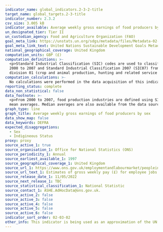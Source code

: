 ```yaml
---
indicator_name: global_indicators.2-3-2-title
target_name: global_targets.2-3-title
indicator_number: 2.3.2
csv_size: 3.005 kB
indicator_available: Average weekly gross earnings of food producers by sex
un_designated_tier: Tier II
un_custodian_agency: Food and Agriculture Organization (FAO)
goal_meta_link: https://unstats.un.org/sdgs/metadata/files/Metadata-02-03-02.pdf
goal_meta_link_text: United Nations Sustainable Development Goals Metadata (PDF 4.0 MB)
national_geographical_coverage: United Kingdom
computation_units: GBP (£)
computation_definitions: >-
  <p>Standard Industrial Classification (SIC) codes are used to classify business establishments and other statistical units by the type of economic activity in which they are engaged.</p><p>Food production industries are defined using Standard Industrial Classification 2003 (SIC03) from
  2000 to 2007 and Standard Industrial Classification 2007 (SIC07) from 2008 onwards.</p><p>For years 2000 to 2007, SIC03 division 01 (agriculture, hunting and related service activities) and 05 (fishing, fish farming and related service activities) are used. For years 2008 onwards, SIC07
  division 01 (crop and animal production, hunting and related service activities) and 03 (fishing and aquaculture) are used. Therefore, data from 2008 onwards should not be directly compared to earlier data.</p>
computation_calculations: >-
  No calculations were performed in the data acquisition of this indicator as appropriate data was readily available in the final format specified by this indicator. For insight into the details of potential calculations please refer to the original source metadata or source contact.
reporting_status: complete
data_non_statistical: false
data_footnote: >-
  <p>From 2000 to 2007, food production industries are defined using SIC03. From 2008, food production industries are defined using SIC07. Please see defintions section for further information.</p><p>Please note, the figures for 2021 are provisional values.</p><p> The figures diplayed are
  mean averages. Median averages are also available from the data source.</p>
graph_type: line
graph_title: Average weekly gross earnings of food producers by sex
data_show_map: false
data_keywords: DEFRA
expected_disaggregations:
  - Sex
  - Indigineous Status
proxy: proxy
source_active_1: true
source_organisation_1: Office for National Statistics (ONS)
source_periodicity_1: Annual  
source_earliest_available_1: 1997
source_geographical_coverage_1: United Kingdom
source_url_1: https://www.ons.gov.uk/employmentandlabourmarket/peopleinwork/earningsandworkinghours/adhocs/14616estimatesofgrossweeklypayforemployeejobsinfoodproductionindustriesuk2016to2021
source_url_text_1: Estimates of gross weekly pay (£) for employee jobs in food production industries - UK, 2016 to 2021
source_release_date_1: 11/05/2022
source_next_release_1: TBC
source_statistical_classification_1: National Statistic
source_contact_1: ASHE.AdHocData@ons.gov.uk.
source_active_2: false
source_active_3: false
source_active_4: false
source_active_5: false
source_active_6: false
indicator_sort_order: 02-03-02
other_info: This indicator is being used as an approximation of the UN SDG Indicator. Where possible, we will work to identify or develop UK data to meet the global indicator specification. This indicator has not been identified in collaboration with topic experts.
---
```

